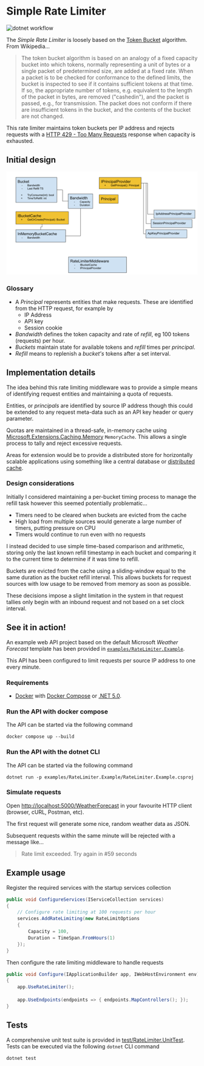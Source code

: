 # Simple Rate Limiter

![dotnet workflow](https://github.com/philBrown/simple-rate-limiter/actions/workflows/dotnet.yml/badge.svg)

The _Simple Rate Limiter_ is loosely based on the [Token Bucket](https://en.wikipedia.org/wiki/Token_bucket) algorithm.
From Wikipedia...

> The token bucket algorithm is based on an analogy of a fixed capacity bucket into which tokens, normally representing
> a unit of bytes or a single packet of predetermined size, are added at a fixed rate. When a packet is to be checked
> for conformance to the defined limits, the bucket is inspected to see if it contains sufficient tokens at that time.
> If so, the appropriate number of tokens, e.g. equivalent to the length of the packet in bytes, are removed
> ("cashedin"), and the packet is passed, e.g., for transmission. The packet does not conform if there are insufficient
> tokens in the bucket, and the contents of the bucket are not changed.

This rate limiter maintains token buckets per IP address and rejects requests with a
[HTTP 429 - Too Many Requests](https://http.cat/429) response when capacity is exhausted.

## Initial design

![initial design](./docs/system-design.svg)

### Glossary

* A _Principal_ represents entities that make requests. These are identified from the HTTP request, for example by
  - IP Address
  - API key
  - Session cookie
* _Bandwidth_ defines the token capacity and rate of _refill_, eg 100 tokens (requests) per hour.
* _Buckets_ maintain state for available tokens and _refill_ times per _principal_.
* _Refill_ means to replenish a _bucket's_ tokens after a set interval.

## Implementation details

The idea behind this rate limiting middleware was to provide a simple means of identifying request entities and
maintaining a quota of requests.

Entities, or _principals_ are identified by source IP address though this could be extended to any request meta-data
such as an API key header or query parameter.

Quotas are maintained in a thread-safe, in-memory cache using
[Microsoft.Extensions.Caching.Memory](https://www.nuget.org/packages/Microsoft.Extensions.Caching.Memory/)
`MemoryCache`. This allows a single process to tally and reject excessive requests.

Areas for extension would be to provide a distributed store for horizontally scalable applications using something like
a central database or [distributed cache](https://hazelcast.com/glossary/distributed-cache/).

### Design considerations

Initially I considered maintaining a per-bucket timing process to manage the refill task however this seemed potentially
problematic...

* Timers need to be cleared when buckets are evicted from the cache
* High load from multiple sources would generate a large number of timers, putting pressure on CPU
* Timers would continue to run even with no requests

I instead decided to use simple time-based comparison and arithmetic, storing only the last known refill timestamp in
each bucket and comparing it to the current time to determine if it was time to refill.

Buckets are evicted from the cache using a sliding-window equal to the same duration as the bucket refill interval.
This allows buckets for request sources with low usage to be removed from memory as soon as possible.

These decisions impose a slight limitation in the system in that request tallies only begin with an inbound request and
not based on a set clock interval.

## See it in action!

An example web API project based on the default Microsoft _Weather Forecast_ template has been provided in
[`examples/RateLimiter.Example`](./examples/RateLimiter.Example).

This API has been configured to limit requests per source IP address to one every minute.

### Requirements

* [Docker](https://docs.docker.com/get-docker/) with [Docker Compose](https://docs.docker.com/compose/) or
  [.NET 5.0](https://dotnet.microsoft.com/download/dotnet/5.0).

### Run the API with docker compose

The API can be started via the following command

```shell
docker compose up --build
```

### Run the API with the dotnet CLI

The API can be started via the following command

```shell
dotnet run -p examples/RateLimiter.Example/RateLimiter.Example.csproj
```

### Simulate requests

Open <http://localhost:5000/WeatherForecast> in your favourite HTTP client (browser, cURL, Postman, etc).

The first request will generate some nice, random weather data as JSON.

Subsequent requests within the same minute will be rejected with a message like...

> Rate limit exceeded. Try again in #59 seconds

## Example usage

Register the required services with the startup services collection

```c#
public void ConfigureServices(IServiceCollection services)
{
    // Configure rate limiting at 100 requests per hour
    services.AddRateLimiting(new RateLimitOptions
    {
        Capacity = 100,
        Duration = TimeSpan.FromHours(1)
    });
}
```

Then configure the rate limiting middleware to handle requests

```c#
public void Configure(IApplicationBuilder app, IWebHostEnvironment env)
{
    app.UseRateLimiter();
    
    app.UseEndpoints(endpoints => { endpoints.MapControllers(); });
}
```

## Tests

A comprehensive unit test suite is provided in [test/RateLimiter.UnitTest](./test/RateLimiter.UnitTest). Tests can be
executed via the following `dotnet` CLI command

```shell
dotnet test
```
